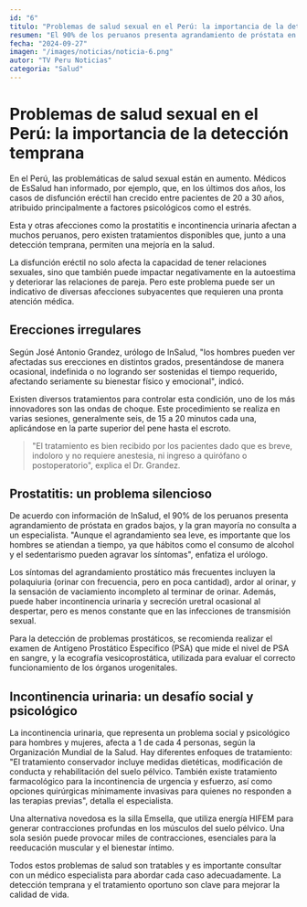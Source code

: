 ```yaml
---
id: "6"
titulo: "Problemas de salud sexual en el Perú: la importancia de la detección temprana"
resumen: "El 90% de los peruanos presenta agrandamiento de próstata en grados bajos"
fecha: "2024-09-27"
imagen: "/images/noticias/noticia-6.png"
autor: "TV Peru Noticias"
categoria: "Salud"
---
```


# Problemas de salud sexual en el Perú: la importancia de la detección temprana

En el Perú, las problemáticas de salud sexual están en aumento. Médicos de EsSalud han informado, por ejemplo, que, en los últimos dos años, los casos de disfunción eréctil han crecido entre pacientes de 20 a 30 años, atribuido principalmente a factores psicológicos como el estrés.

Esta y otras afecciones como la prostatitis e incontinencia urinaria afectan a muchos peruanos, pero existen tratamientos disponibles que, junto a una detección temprana, permiten una mejoría en la salud.

La disfunción eréctil no solo afecta la capacidad de tener relaciones sexuales, sino que también puede impactar negativamente en la autoestima y deteriorar las relaciones de pareja. Pero este problema puede ser un indicativo de diversas afecciones subyacentes que requieren una pronta atención médica.

## Erecciones irregulares

Según José Antonio Grandez, urólogo de InSalud, "los hombres pueden ver afectadas sus erecciones en distintos grados, presentándose de manera ocasional, indefinida o no logrando ser sostenidas el tiempo requerido, afectando seriamente su bienestar físico y emocional", indicó.

Existen diversos tratamientos para controlar esta condición, uno de los más innovadores son las ondas de choque. Este procedimiento se realiza en varias sesiones, generalmente seis, de 15 a 20 minutos cada una, aplicándose en la parte superior del pene hasta el escroto.

> "El tratamiento es bien recibido por los pacientes dado que es breve, indoloro y no requiere anestesia, ni ingreso a quirófano o postoperatorio", explica el Dr. Grandez.

## Prostatitis: un problema silencioso

De acuerdo con información de InSalud, el 90% de los peruanos presenta agrandamiento de próstata en grados bajos, y la gran mayoría no consulta a un especialista. "Aunque el agrandamiento sea leve, es importante que los hombres se atiendan a tiempo, ya que hábitos como el consumo de alcohol y el sedentarismo pueden agravar los síntomas", enfatiza el urólogo.

Los síntomas del agrandamiento prostático más frecuentes incluyen la polaquiuria (orinar con frecuencia, pero en poca cantidad), ardor al orinar, y la sensación de vaciamiento incompleto al terminar de orinar. Además, puede haber incontinencia urinaria y secreción uretral ocasional al despertar, pero es menos constante que en las infecciones de transmisión sexual.

Para la detección de problemas prostáticos, se recomienda realizar el examen de Antígeno Prostático Específico (PSA) que mide el nivel de PSA en sangre, y la ecografía vesicoprostática, utilizada para evaluar el correcto funcionamiento de los órganos urogenitales.

## Incontinencia urinaria: un desafío social y psicológico

La incontinencia urinaria, que representa un problema social y psicológico para hombres y mujeres, afecta a 1 de cada 4 personas, según la Organización Mundial de la Salud. Hay diferentes enfoques de tratamiento: "El tratamiento conservador incluye medidas dietéticas, modificación de conducta y rehabilitación del suelo pélvico. También existe tratamiento farmacológico para la incontinencia de urgencia y esfuerzo, así como opciones quirúrgicas mínimamente invasivas para quienes no responden a las terapias previas", detalla el especialista.

Una alternativa novedosa es la silla Emsella, que utiliza energía HIFEM para generar contracciones profundas en los músculos del suelo pélvico. Una sola sesión puede provocar miles de contracciones, esenciales para la reeducación muscular y el bienestar íntimo.

Todos estos problemas de salud son tratables y es importante consultar con un médico especialista para abordar cada caso adecuadamente. La detección temprana y el tratamiento oportuno son clave para mejorar la calidad de vida.